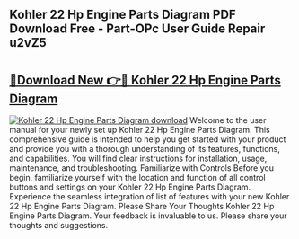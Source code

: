 ## Kohler 22 Hp Engine Parts Diagram PDF Download Free - Part-OPc User Guide Repair u2vZ5

# <h2><a href="http://dfu7sg.blite.top/?on=Kohler+22+Hp+Engine+Parts+Diagram">🔗Download New 👉🔴 Kohler 22 Hp Engine Parts Diagram</a></h2>

[![Kohler 22 Hp Engine Parts Diagram download](https://i.imgur.com/lujVjoI.png)](http://dfu7sg.blite.top/?on=Kohler+22+Hp+Engine+Parts+Diagram)
Welcome to the user manual for your newly set up Kohler 22 Hp Engine Parts Diagram. This comprehensive guide is intended to help you get started with your product and provide you with a thorough understanding of its features, functions, and capabilities. You will find clear instructions for installation, usage, maintenance, and troubleshooting. Familiarize with Controls Before you begin, familiarize yourself with the location and function of all control buttons and settings on your Kohler 22 Hp Engine Parts Diagram. Experience the seamless integration of list of features with your new Kohler 22 Hp Engine Parts Diagram. Please Share Your Thoughts Kohler 22 Hp Engine Parts Diagram. Your feedback is invaluable to us. Please share your thoughts and suggestions.
